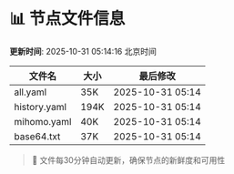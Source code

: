 # 📊 节点文件信息

**更新时间**: 2025-10-31 05:14:16 北京时间

| 文件名 | 大小 | 最后修改 |
|--------|------|----------|
| all.yaml | 35K | 2025-10-31 05:14 |
| history.yaml | 194K | 2025-10-31 05:14 |
| mihomo.yaml | 40K | 2025-10-31 05:14 |
| base64.txt | 37K | 2025-10-31 05:14 |

> 🔄 文件每30分钟自动更新，确保节点的新鲜度和可用性
